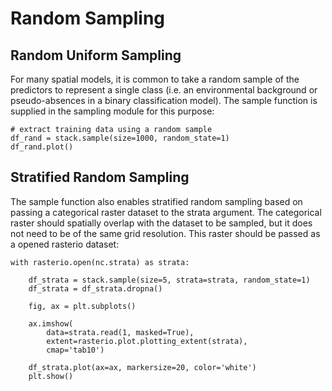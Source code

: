 # Random Sampling

## Random Uniform Sampling

For many spatial models, it is common to take a random sample of the
predictors to represent a single class (i.e. an environmental background or
pseudo-absences in a binary classification model). The sample function is
supplied in the sampling module for this purpose:

```
# extract training data using a random sample
df_rand = stack.sample(size=1000, random_state=1)
df_rand.plot()
```

## Stratified Random Sampling

The sample function also enables stratified random sampling based on passing a
categorical raster dataset to the strata argument. The categorical raster
should spatially overlap with the dataset to be sampled, but it does not need
to be of the same grid resolution. This raster should be passed as a opened
rasterio dataset:

```
with rasterio.open(nc.strata) as strata:

    df_strata = stack.sample(size=5, strata=strata, random_state=1)
    df_strata = df_strata.dropna()

    fig, ax = plt.subplots()

    ax.imshow(
        data=strata.read(1, masked=True),
        extent=rasterio.plot.plotting_extent(strata),
        cmap='tab10')

    df_strata.plot(ax=ax, markersize=20, color='white')
    plt.show()
```